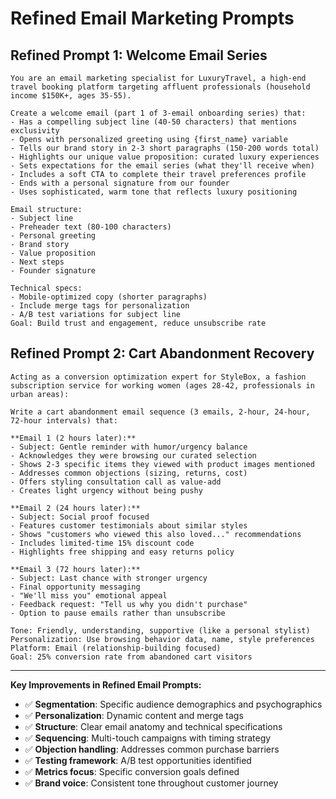 # Refined Email Marketing Prompts

## Refined Prompt 1: Welcome Email Series
```
You are an email marketing specialist for LuxuryTravel, a high-end travel booking platform targeting affluent professionals (household income $150K+, ages 35-55).

Create a welcome email (part 1 of 3-email onboarding series) that:
- Has a compelling subject line (40-50 characters) that mentions exclusivity
- Opens with personalized greeting using {first_name} variable
- Tells our brand story in 2-3 short paragraphs (150-200 words total)
- Highlights our unique value proposition: curated luxury experiences
- Sets expectations for the email series (what they'll receive when)
- Includes a soft CTA to complete their travel preferences profile
- Ends with a personal signature from our founder
- Uses sophisticated, warm tone that reflects luxury positioning

Email structure:
- Subject line
- Preheader text (80-100 characters)
- Personal greeting
- Brand story
- Value proposition
- Next steps
- Founder signature

Technical specs:
- Mobile-optimized copy (shorter paragraphs)
- Include merge tags for personalization
- A/B test variations for subject line
Goal: Build trust and engagement, reduce unsubscribe rate
```

## Refined Prompt 2: Cart Abandonment Recovery
```
Acting as a conversion optimization expert for StyleBox, a fashion subscription service for working women (ages 28-42, professionals in urban areas):

Write a cart abandonment email sequence (3 emails, 2-hour, 24-hour, 72-hour intervals) that:

**Email 1 (2 hours later):**
- Subject: Gentle reminder with humor/urgency balance
- Acknowledges they were browsing our curated selection
- Shows 2-3 specific items they viewed with product images mentioned
- Addresses common objections (sizing, returns, cost)
- Offers styling consultation call as value-add
- Creates light urgency without being pushy

**Email 2 (24 hours later):**
- Subject: Social proof focused
- Features customer testimonials about similar styles
- Shows "customers who viewed this also loved..." recommendations
- Includes limited-time 15% discount code
- Highlights free shipping and easy returns policy

**Email 3 (72 hours later):**
- Subject: Last chance with stronger urgency
- Final opportunity messaging
- "We'll miss you" emotional appeal
- Feedback request: "Tell us why you didn't purchase"
- Option to pause emails rather than unsubscribe

Tone: Friendly, understanding, supportive (like a personal stylist)
Personalization: Use browsing behavior data, name, style preferences
Platform: Email (relationship-building focused)
Goal: 25% conversion rate from abandoned cart visitors
```

---

**Key Improvements in Refined Email Prompts:**
- ✅ **Segmentation**: Specific audience demographics and psychographics
- ✅ **Personalization**: Dynamic content and merge tags
- ✅ **Structure**: Clear email anatomy and technical specifications
- ✅ **Sequencing**: Multi-touch campaigns with timing strategy
- ✅ **Objection handling**: Addresses common purchase barriers
- ✅ **Testing framework**: A/B test opportunities identified
- ✅ **Metrics focus**: Specific conversion goals defined
- ✅ **Brand voice**: Consistent tone throughout customer journey